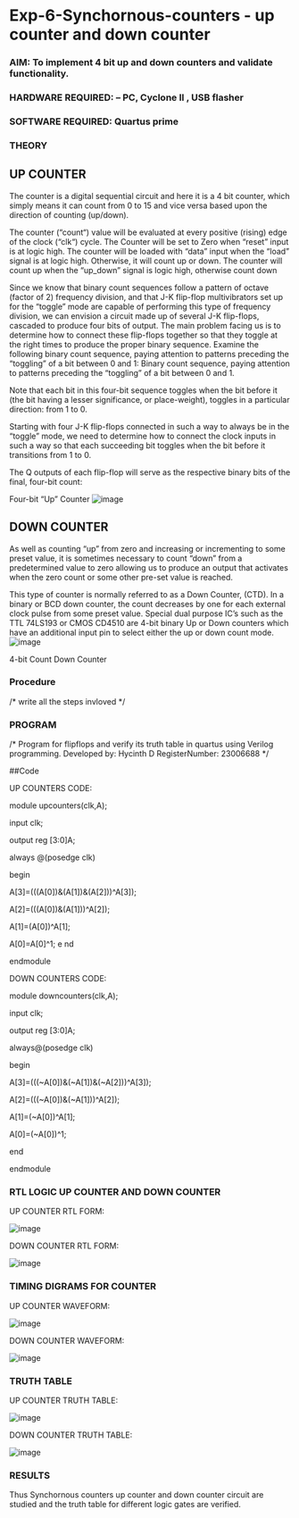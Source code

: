 # Exp-6-Synchornous-counters - up counter and down counter 
### AIM: To implement 4 bit up and down counters and validate  functionality.
### HARDWARE REQUIRED:  – PC, Cyclone II , USB flasher
### SOFTWARE REQUIRED:   Quartus prime
### THEORY 

## UP COUNTER 
The counter is a digital sequential circuit and here it is a 4 bit counter, which simply means it can count from 0 to 15 and vice versa based upon the direction of counting (up/down). 

The counter (“count“) value will be evaluated at every positive (rising) edge of the clock (“clk“) cycle.
The Counter will be set to Zero when “reset” input is at logic high.
The counter will be loaded with “data” input when the “load” signal is at logic high. Otherwise, it will count up or down.
The counter will count up when the “up_down” signal is logic high, otherwise count down

Since we know that binary count sequences follow a pattern of octave (factor of 2) frequency division, and that J-K flip-flop multivibrators set up for the “toggle” mode are capable of performing this type of frequency division, we can envision a circuit made up of several J-K flip-flops, cascaded to produce four bits of output.
The main problem facing us is to determine how to connect these flip-flops together so that they toggle at the right times to produce the proper binary sequence.
Examine the following binary count sequence, paying attention to patterns preceding the “toggling” of a bit between 0 and 1:
Binary count sequence, paying attention to patterns preceding the “toggling” of a bit between 0 and 1.

Note that each bit in this four-bit sequence toggles when the bit before it (the bit having a lesser significance, or place-weight), toggles in a particular direction: from 1 to 0.



 
 

Starting with four J-K flip-flops connected in such a way to always be in the “toggle” mode, we need to determine how to connect the clock inputs in such a way so that each succeeding bit toggles when the bit before it transitions from 1 to 0.

The Q outputs of each flip-flop will serve as the respective binary bits of the final, four-bit count:

 
 

Four-bit “Up” Counter
![image](https://user-images.githubusercontent.com/36288975/169644758-b2f4339d-9532-40c5-af40-8f4f8c942e2c.png)



## DOWN COUNTER 

As well as counting “up” from zero and increasing or incrementing to some preset value, it is sometimes necessary to count “down” from a predetermined value to zero allowing us to produce an output that activates when the zero count or some other pre-set value is reached.

This type of counter is normally referred to as a Down Counter, (CTD). In a binary or BCD down counter, the count decreases by one for each external clock pulse from some preset value. Special dual purpose IC’s such as the TTL 74LS193 or CMOS CD4510 are 4-bit binary Up or Down counters which have an additional input pin to select either the up or down count mode.
![image](https://user-images.githubusercontent.com/36288975/169644844-1a14e123-7228-4ed8-81a9-eb937dff4ac8.png)


4-bit Count Down Counter
### Procedure
/* write all the steps invloved */



### PROGRAM 
/*
Program for flipflops  and verify its truth table in quartus using Verilog programming.
Developed by: Hycinth D
RegisterNumber:  23006688
*/

##Code

UP COUNTERS CODE:


module upcounters(clk,A);

input clk;

output reg [3:0]A;

always @(posedge clk)

begin

 A[3]=(((A[0])&(A[1])&(A[2]))^A[3]);
	
 A[2]=(((A[0])&(A[1]))^A[2]);
	
 A[1]=(A[0])^A[1];
	
 A[0]=A[0]^1;
e
nd

endmodule



DOWN COUNTERS CODE:

module downcounters(clk,A);

input clk;

output reg [3:0]A;

always@(posedge clk)

begin

 A[3]=(((~A[0])&(~A[1])&(~A[2]))^A[3]);
	
 A[2]=(((~A[0])&(~A[1]))^A[2]);
	
 A[1]=(~A[0])^A[1];
	
 A[0]=(~A[0])^1;

end

endmodule


### RTL LOGIC UP COUNTER AND DOWN COUNTER  

UP COUNTER RTL FORM:

![image](https://github.com/HycinthD/Exp-7-Synchornous-counters-/assets/144870810/9e1fe2fd-36e5-4ead-9abe-0f47030708d9)

DOWN COUNTER RTL FORM:

![image](https://github.com/HycinthD/Exp-7-Synchornous-counters-/assets/144870810/6d4d8975-2a53-4172-b54a-00eb001c676c)


### TIMING DIGRAMS FOR COUNTER  

UP COUNTER WAVEFORM:

![image](https://github.com/HycinthD/Exp-7-Synchornous-counters-/assets/144870810/797f4a85-b0bb-48c7-b5fa-c8384a76a7dc)

DOWN COUNTER WAVEFORM:

![image](https://github.com/HycinthD/Exp-7-Synchornous-counters-/assets/144870810/a441e4b6-57e1-47ac-97e2-4b9afe676c1a)

### TRUTH TABLE 

UP COUNTER TRUTH TABLE:

![image](https://github.com/HycinthD/Exp-7-Synchornous-counters-/assets/144870810/6a665c08-a468-44b5-935b-75cc5f3f0c03)

DOWN COUNTER TRUTH TABLE:

![image](https://github.com/HycinthD/Exp-7-Synchornous-counters-/assets/144870810/1565cd80-86c2-46e9-8a56-eb263f2c1955)

### RESULTS 
Thus Synchornous counters up counter and down counter circuit are studied and the truth table for different logic gates are verified.
